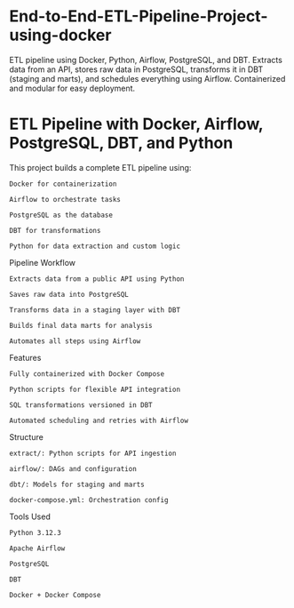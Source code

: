 # End-to-End-ETL-Pipeline-Project-using-docker
ETL pipeline using Docker, Python, Airflow, PostgreSQL, and DBT. Extracts data from an API, stores raw data in PostgreSQL, transforms it in DBT (staging and marts), and schedules everything using Airflow. Containerized and modular for easy deployment.

# ETL Pipeline with Docker, Airflow, PostgreSQL, DBT, and Python

This project builds a complete ETL pipeline using:

    Docker for containerization

    Airflow to orchestrate tasks

    PostgreSQL as the database

    DBT for transformations

    Python for data extraction and custom logic

Pipeline Workflow

    Extracts data from a public API using Python

    Saves raw data into PostgreSQL

    Transforms data in a staging layer with DBT

    Builds final data marts for analysis

    Automates all steps using Airflow

Features

    Fully containerized with Docker Compose

    Python scripts for flexible API integration

    SQL transformations versioned in DBT

    Automated scheduling and retries with Airflow

Structure

    extract/: Python scripts for API ingestion

    airflow/: DAGs and configuration

    dbt/: Models for staging and marts

    docker-compose.yml: Orchestration config

Tools Used

    Python 3.12.3

    Apache Airflow

    PostgreSQL

    DBT

    Docker + Docker Compose
